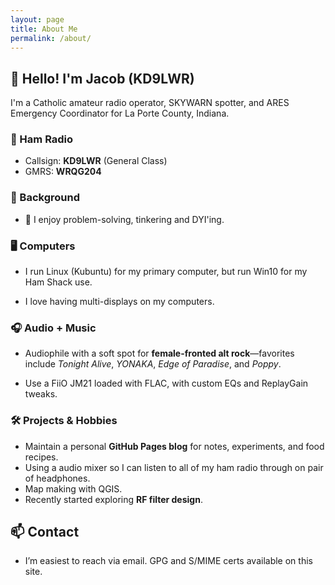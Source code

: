 ```yaml
---
layout: page
title: About Me
permalink: /about/
---
```

## 👋 Hello! I'm Jacob (KD9LWR)

I'm a Catholic amateur radio operator, SKYWARN spotter, and ARES Emergency Coordinator for La Porte County, Indiana.

### 📡 Ham Radio

* Callsign: **KD9LWR** (General Class)
* GMRS: **WRQG204**

### 🔧 Background

* 🧠 I enjoy problem-solving, tinkering and DYI'ing.

### 🖥️ Computers

* I run Linux (Kubuntu) for my primary computer,
   but run Win10 for my Ham Shack use.

* I love having multi-displays on my computers.

### 🎧 Audio + Music

* Audiophile with a soft spot for **female-fronted alt rock**—favorites include
   *Tonight Alive*, *YONAKA*, *Edge of Paradise*, and *Poppy*.

* Use a FiiO JM21 loaded with FLAC, with custom EQs and ReplayGain tweaks.

### 🛠 Projects & Hobbies

* Maintain a personal **GitHub Pages blog** for notes, experiments, and food recipes.
* Using a audio mixer so I can listen to all of my ham radio through on pair of headphones.
* Map making with QGIS.
* Recently started exploring **RF filter design**.

## 📫 Contact
* I’m easiest to reach via email. GPG and S/MIME certs available on this site.
